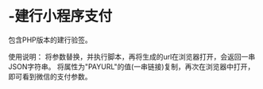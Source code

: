 # -建行小程序支付
  
  包含PHP版本的建行验签。
  
  使用说明：
      将参数替换，并执行脚本，再将生成的url在浏览器打开，会返回一串JSON字符串。
      将属性为"PAYURL"的值(一串链接)复制，再次在浏览器中打开，即可看到微信的支付参数。
